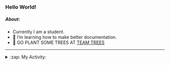 ### Hello World!

##### About:
- Currently I am a student.
- 🌱 I’m learning how to make better documentation.
- 🌱 GO PLANT SOME TREES AT [TEAM TREES](https://teamtrees.org/)

---
<details>
  <summary>:zap: My Activity:</summary>
  
<!--START_SECTION:waka-->
![Code Time](http://img.shields.io/badge/Code%20Time-1%2C090%20hrs%2055%20mins-blue)

**I'm a Night 🦉** 

```text
🌞 Morning                1346 commits        ██░░░░░░░░░░░░░░░░░░░░░░░   09.35 % 
🌆 Daytime                4879 commits        ████████░░░░░░░░░░░░░░░░░   33.89 % 
🌃 Evening                4219 commits        ███████░░░░░░░░░░░░░░░░░░   29.30 % 
🌙 Night                  3954 commits        ███████░░░░░░░░░░░░░░░░░░   27.46 % 
```
📅 **I'm Most Productive on Wednesday** 

```text
Monday                   2193 commits        ████░░░░░░░░░░░░░░░░░░░░░   15.23 % 
Tuesday                  1764 commits        ███░░░░░░░░░░░░░░░░░░░░░░   12.25 % 
Wednesday                3297 commits        ██████░░░░░░░░░░░░░░░░░░░   22.90 % 
Thursday                 1865 commits        ███░░░░░░░░░░░░░░░░░░░░░░   12.95 % 
Friday                   1427 commits        ██░░░░░░░░░░░░░░░░░░░░░░░   09.91 % 
Saturday                 1326 commits        ██░░░░░░░░░░░░░░░░░░░░░░░   09.21 % 
Sunday                   2526 commits        ████░░░░░░░░░░░░░░░░░░░░░   17.54 % 
```


📊 **This Week I Spent My Time On** 

```text
🔥 Editors: 
VS Code                  5 hrs 22 mins       █████████████████████████   100.00 % 

🐱‍💻 Projects: 
CSF22                    4 hrs 18 mins       ████████████████████░░░░░   80.35 % 
praise                   46 mins             ████░░░░░░░░░░░░░░░░░░░░░   14.41 % 
technocean-frontend      16 mins             █░░░░░░░░░░░░░░░░░░░░░░░░   05.10 % 
CSF                      0 secs              ░░░░░░░░░░░░░░░░░░░░░░░░░   00.13 % 
```


 Last Updated on 08/04/2023 05:07:48 UTC
<!--END_SECTION:waka-->
</details>
